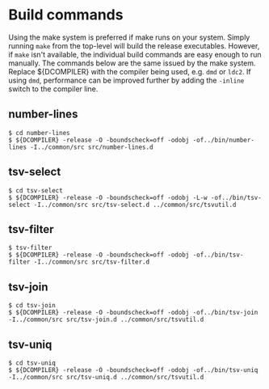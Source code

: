 # Build commands

Using the make system is preferred if make runs on your system. Simply running `make` from the top-level will build the release executables. However, if `make` isn't available, the individual build commands are easy enough to run manually. The commands below are the same issued by the make system. Replace ${DCOMPILER} with the compiler being used, e.g. `dmd` or `ldc2`. If using `dmd`, performance can be improved further by adding the `-inline` switch to the compiler line. 

## number-lines

```
$ cd number-lines
$ ${DCOMPILER} -release -O -boundscheck=off -odobj -of../bin/number-lines -I../common/src src/number-lines.d
```

## tsv-select

```
$ cd tsv-select
$ ${DCOMPILER} -release -O -boundscheck=off -odobj -L-w -of../bin/tsv-select -I../common/src src/tsv-select.d ../common/src/tsvutil.d
```

## tsv-filter

```
$ tsv-filter
$ ${DCOMPILER} -release -O -boundscheck=off -odobj -of../bin/tsv-filter -I../common/src src/tsv-filter.d
```

## tsv-join

```
$ cd tsv-join
$ ${DCOMPILER} -release -O -boundscheck=off -odobj -of../bin/tsv-join -I../common/src src/tsv-join.d ../common/src/tsvutil.d
```

## tsv-uniq

```
$ cd tsv-uniq
$ ${DCOMPILER} -release -O -boundscheck=off -odobj -of../bin/tsv-uniq -I../common/src src/tsv-uniq.d ../common/src/tsvutil.d
```
